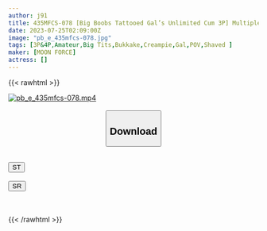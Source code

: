 ```yaml
---
author: j91
title: 435MFCS-078 [Big Boobs Tattooed Gal’s Unlimited Cum 3P] Multiple Plays Ok + De M Attribute ♪ Hospitality With A Blonde Gal Who Looks Harsh And Has A Gap! Sensitivity Is Improved With S******g & Deep Throat Deep Throat ↑ ↑ 3 Ejaculation With Pleasure While Twisting The Tattooed Body! ! ! [Amachua Saddle Rec # Kanna # Freeter]
date: 2023-07-25T02:09:00Z
image: "pb_e_435mfcs-078.jpg"
tags: [3P&4P,Amateur,Big Tits,Bukkake,Creampie,Gal,POV,Shaved ]
maker: [MOON FORCE]
actress: []
---
```



{{< rawhtml >}}

<div class="video" data-videoid="LYbQJ7b0BJCRkD8">
    <a href="javascript:;">
        <img src="https://my.j91.asia/posts/pb_e_435mfcs-078/pb_e_435mfcs-078.jpg" width="WIDTH" height="HEIGHT" alt="pb_e_435mfcs-078.mp4" loading="lazy">
    </a>
</div>

<script type="text/javascript" src="https://j91.asia/asset/on-demand-st.js"></script>

<br>
  <link rel="stylesheet" href="https://j91.asia/asset/bs5.css">
  
  <center>
  <button class="btn btn-primary" type="button" data-bs-toggle="collapse" data-bs-target=".multi-collapse" aria-expanded="false" aria-controls="multiCollapseExample1 multiCollapseExample2"><h2>Download</h2></button></center>
</p>
<div class="row">
  <div class="col">
    <div class="collapse multi-collapse" id="multiCollapseExample1">
      <div class="card card-body">
	      	      <br>
<div class="buttons">  
<a href="https://streamtape.to/v/LYbQJ7b0BJCRkD8"><button class="btn-hover color-3"><i class="fa fa-download"></i> ST</button></a></div>
    </div>
  </div>
</div>
  <div class="col">
    <div class="collapse multi-collapse" id="multiCollapseExample2">
      <div class="card card-body">
	      <br>
<div class="buttons">
    <a href="https://streamruby.com/nlhbp4886utq.html"><button class="btn-hover color-9"><i class="fa fa-download"></i> SR</button></a></div>
<br><br>
      </div>
    </div>
  </div>
</div>

{{< /rawhtml >}}
